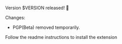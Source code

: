 Version $VERSION released! 🥳

Changes:

- PGP(Beta) removed temporarily.

Follow the readme instructions to install the extension
